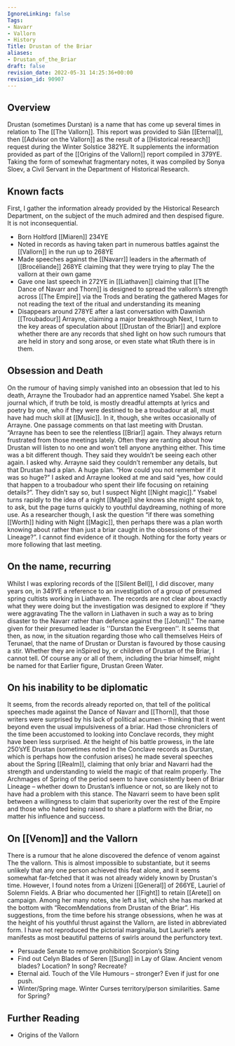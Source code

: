 ```yaml
---
IgnoreLinking: false
Tags:
- Navarr
- Vallorn
- History
Title: Drustan of the Briar
aliases:
- Drustan_of_the_Briar
draft: false
revision_date: 2022-05-31 14:25:36+00:00
revision_id: 90907
---
```


## Overview
Drustan (sometimes Durstan) is a name that has come up several times in relation to The [[The Vallorn]]. This report was provided to Siân [[Eternal]], then [[Advisor on the Vallorn]] as the result of a [[Historical research]] request during the Winter Solstice 382YE. It supplements the information provided as part of the [[Origins of the Vallorn]] report compiled in 379YE. Taking the form of somewhat fragmentary notes, it was compiled by Sonya Sloev, a Civil Servant in the Department of Historical Research.
## Known facts
First, I gather the information already provided by the Historical Research Department, on the subject of the much admired and then despised figure. It is not inconsequential.
* Born Holtford [[Miaren]] 234YE
* Noted in records as having taken part in numerous battles against the [[Vallorn]] in the run up to 268YE
* Made speeches against the [[Navarr]] leaders in the aftermath of [[Brocéliande]] 268YE claiming that they were trying to play The the vallorn at their own game
* Gave one last speech in 272YE in [[Liathaven]] claiming that [[The Dance of Navarr and Thorn]] is designed to spread the vallorn’s strength across [[The Empire]] via the Trods and berating the gathered Mages for not reading the text of the ritual and understanding its meaning
* Disappears around 278YE after a last conversation with Dawnish [[Troubadour]] Arrayne, claiming a major breakthrough
Next, I turn to the key areas of speculation about [[Drustan of the Briar]] and explore whether there are any records that shed light on how such rumours that are held in story and song arose, or even state what tRuth there is in them.
## Obsession and Death
On the rumour of having simply vanished into an obsession that led to his death, Arrayne the Troubador had an apprentice named Ysabel. She kept a journal which, if truth be told, is mostly dreadful attempts at lyrics and poetry by one, who if they were destined to be a troubadour at all, must have had much skill at [[Music]]. In it, though, she writes occasionally of Arrayne. 
One passage comments on that last meeting with Drustan.
 “Arrayne has been to see the relentless [[Briar]] again. They always return frustrated from those meetings lately. Often they are ranting about how Drustan will listen to no one and won’t tell anyone anything either. This time was a bit different though. They said they wouldn’t be seeing each other again. I asked why. Arrayne said they couldn’t remember any details, but that Drustan had a plan. A huge plan. “How could you not remember if it was so huge?” I asked and Arrayne looked at me and said “yes, how could that happen to a troubadour who spent their life focusing on retaining details?”. They didn’t say so, but I suspect Night [[Night magic]].”
Ysabel turns rapidly to the idea of a night [[Mage]] she knows she might speak to, to ask, but the page turns quickly to youthful daydreaming, nothing of more use. As a researcher though, I ask the question “if there was something [[Worth]] hiding with Night [[Magic]], then perhaps there was a plan worth knowing about rather than just a briar caught in the obsessions of their Lineage?”. I cannot find evidence of it though. Nothing for the forty years or more following that last meeting.
## On the name, recurring
Whilst I was exploring records of the [[Silent Bell]], I did discover, many years on, in 349YE a reference to an investigation of a group of presumed spring cultists working in Liathaven. The records are not clear about exactly what they were doing but the investigation was designed to explore if “they were aggravating The the vallorn in Liathaven in such a way as to bring disaster to the Navarr rather than defence against the [[Jotun]].” The name given for their presumed leader is ''Durstan the Evergreen''.
It seems that then, as now, in the situation regarding those who call themselves Heirs of Terunael, that the name of Drustan or Durstan is favoured by those causing a stir. Whether they are inSpired by, or children of Drustan of the Briar, I cannot tell. Of course any or all of them, including the briar himself, might be named for that Earlier figure, Drustan Green Water.
## On his inability to be diplomatic
It seems, from the records already reported on, that tell of the political speeches made against the Dance of Navarr and [[Thorn]], that those writers were surprised by his lack of political acumen – thinking that it went beyond even the usual impulsiveness of a briar.
Had those chroniclers of the time been accustomed to looking into Conclave records, they might have been less surprised. At the height of his battle prowess, in the late 250’sYE Drustan (sometimes noted in the Conclave records as Durstan, which is perhaps how the confusion arises) he made several speeches about the Spring [[Realm]], claiming that only briar and Navarri had the strength and understanding to wield the magic of that realm properly.
The Archmages of Spring of the period seem to have consistently been of Briar Lineage – whether down to Drustan’s influence or not, so are likely not to have had a problem with this stance. The Navarri seem to have been split between a willingness to claim that superiority over the rest of the Empire and those who hated being raised to share a platform with the Briar, no matter his influence and success.
## On [[Venom]] and the Vallorn
There is a rumour that he alone discovered the defence of venom against The the vallorn. This is almost impossible to substantiate, but it seems unlikely that any one person achieved this feat alone, and it seems somewhat far-fetched that it was not already widely known by Drustan's time. However, I found notes from a Urizeni [[General]] of 266YE, Lauriel of Solemn Fields. A Briar who documented her [[Fight]] to retain [[Arete]] on campaign. Among her many notes, she left a list, which she has marked at the bottom with “RecomMendations from Drustan of the Briar”.
His suggestions, from the time before his strange obsessions, when he was at the height of his youthful thrust against the Vallorn, are listed in abbreviated form. I have not reproduced the pictorial marginalia, but Lauriel’s arete manifests as most beautiful patterns of swirls around the perfunctory text.
* Persuade Senate to remove prohibition Scorpion’s Sting
* Find out Celyn Blades of Seren [[Sung]] in Lay of Glaw. Ancient venom blades? Location? In song? Recreate?
* Eternal aid. Touch of the Vile Humours – stronger? Even if just for one push.
* Winter/Spring mage. Winter Curses territory/person similarities. Same for Spring?
## Further Reading
* Origins of the Vallorn